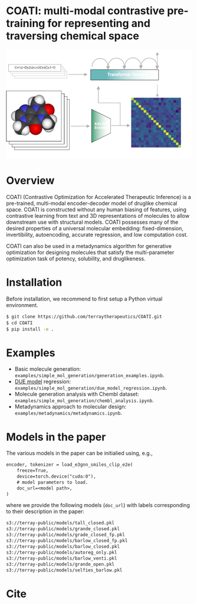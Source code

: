 # COATI: multi-modal contrastive pre-training for representing and traversing chemical space

![](toc_graphic.png)

# Overview

COATI (Contrastive Optimization for Accelerated Therapeutic Inference) is a pre-trained, multi-modal encoder-decoder model of druglike chemical space. COATI is constructed without any human biasing of features, using contrastive learning from text and 3D representations of molecules to allow downstream use with structural models. COATI possesses many of the desired properties of a universal molecular embedding: fixed-dimension, invertibility, autoencoding, accurate regression, and low computation cost. 

COATI can also be used in a metadynamics algorithm for generative optimization for designing molecules that satisfy the multi-parameter optimization task of potency, solubility, and druglikeness.

# Installation

Before installation, we recommend to first setup a Python virtual environment.

```bash
$ git clone https://github.com/terraytherapeutics/COATI.git
$ cd COATI
$ pip install -e .
```

# Examples

- Basic molecule generation: `examples/simple_mol_generation/generation_examples.ipynb`.
- [DUE model](https://arxiv.org/abs/2102.11409) regression: `examples/simple_mol_generation/due_model_regression.ipynb`.
- Molecule generation analysis with Chembl dataset: `examples/simple_mol_generation/chembl_analysis.ipynb`.
- Metadynamics approach to molecular design: `examples/metadynamics/metadynamics.ipynb`.

# Models in the paper

The various models in the paper can be initialied using, e.g.,
```
encoder, tokenizer = load_e3gnn_smiles_clip_e2e(
    freeze=True,
    device=torch.device("cuda:0"),
    # model parameters to load.
    doc_url=<model path>,
)
```
where we provide the following models (`doc_url`) with labels corresponding to their description in the paper:
```
s3://terray-public/models/tall_closed.pkl
s3://terray-public/models/grande_closed.pkl
s3://terray-public/models/grade_closed_fp.pkl
s3://terray-public/models/barlow_closed_fp.pkl
s3://terray-public/models/barlow_closed.pkl
s3://terray-public/models/autoreg_only.pkl
s3://terray-public/models/barlow_venti.pkl
s3://terray-public/models/grande_open.pkl
s3://terray-public/models/selfies_barlow.pkl
```


# Cite
